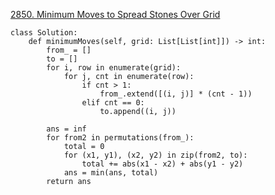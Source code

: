 





[2850. Minimum Moves to Spread Stones Over Grid](https://leetcode.cn/problems/minimum-moves-to-spread-stones-over-grid/)

```
class Solution:
    def minimumMoves(self, grid: List[List[int]]) -> int:
        from_ = []
        to = []
        for i, row in enumerate(grid):
            for j, cnt in enumerate(row):
                if cnt > 1:
                    from_.extend([(i, j)] * (cnt - 1))
                elif cnt == 0:
                    to.append((i, j))

        ans = inf
        for from2 in permutations(from_):
            total = 0
            for (x1, y1), (x2, y2) in zip(from2, to):
                total += abs(x1 - x2) + abs(y1 - y2)
            ans = min(ans, total)
        return ans

```

